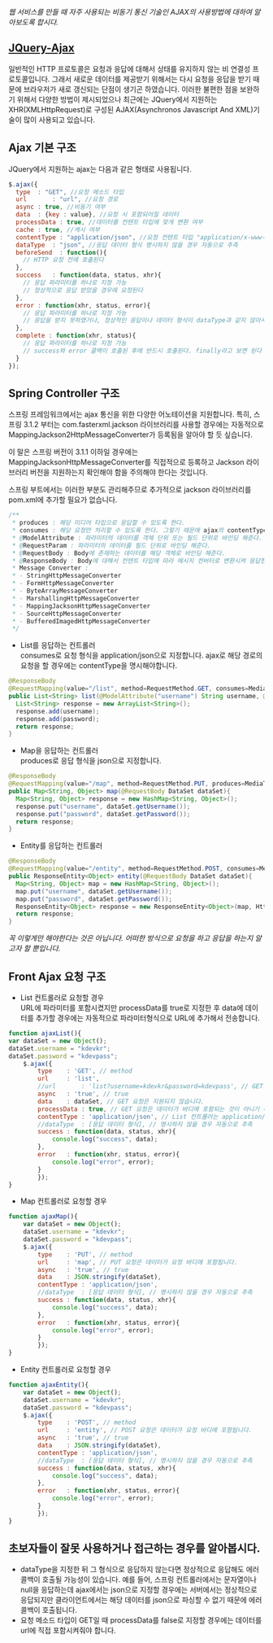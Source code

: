 *웹 서비스를 만들 때 자주 사용되는 비동기 통신 기술인 AJAX의 사용방법에 대하여 알아보도록 합시다.*

## [JQuery-Ajax](http://api.jquery.com/jquery.ajax/)
일반적인 HTTP 프로토콜은 요청과 응답에 대해서 상태를 유지하지 않는 비 연결성 프로토콜입니다. 그래서 새로운 데이터를 제공받기 위해서는 다시 요청을 응답을 받기 때문에 브라우저가 새로 갱신되는 단점이 생기곤 하였습니다. 이러한 불편한 점을 보완하기 위해서 다양한 방법이 제시되었으나 최근에는 JQuery에서 지원하는 XHR(XMLHttpRequest)로 구성된 AJAX(Asynchronos Javascript And XML)기술이 많이 사용되고 있습니다.  

## Ajax 기본 구조  
JQuery에서 지원하는 ajax는 다음과 같은 형태로 사용됩니다.
```js
$.ajax({
  type	: "GET", //요청 메소드 타입
  url		: "url", //요청 경로
  async : true, //비동기 여부
  data  : {key : value}, //요청 시 포함되어질 데이터
  processData : true, //데이터를 컨텐트 타입에 맞게 변환 여부
  cache : true, //캐시 여부
  contentType : "application/json", //요청 컨텐트 타입 "application/x-www-form-urlencoded; charset=UTF-8"
  dataType	: "json", //응답 데이터 형식 명시하지 않을 경우 자동으로 추측
  beforeSend  : function(){
    // HTTP 요청 전에 호출된다
  },
  success	: function(data, status, xhr){
    // 응답 파라미터를 하나로 지정 가능
    // 정상적으로 응답 받았을 경우에 요청된다
  },
  error	: function(xhr, status, error){
    // 응답 파라미터를 하나로 지정 가능
    // 응답을 받지 못하였거나, 정상적인 응답이나 데이터 형식이 dataType과 같지 않아서 파싱하지 못했을 경우에 호출된다.
  },
  complete : function(xhr, status){
    // 응답 파라미터를 하나로 지정 가능
    // success와 error 콜백이 호출된 후에 반드시 호출된다. finally라고 보면 된다
  }
});
```

## Spring Controller 구조  
스프링 프레임워크에서는 ajax 통신을 위한 다양한 어노테이션을 지원합니다. 특히, 스프링 3.1.2 부터는 com.fasterxml.jackson 라이브러리를 사용할 경우에는 자동적으로 MappingJackson2HttpMessageConverter가 등록됨을 알아야 할 듯 싶습니다.

이 말은 스프링 버전이 3.1.1 이하일 경우에는 MappingJacksonHttpMessageConverter를 직접적으로 등록하고 Jackson 라이브러리 버전을 지원하는지 확인해야 함을 주의해야 한다는 것입니다.  

스프링 부트에서는 이러한 부분도 관리해주므로 추가적으로 jackson 라이브러리를 pom.xml에 추가할 필요가 없습니다.  

```java
/**
 * produces : 해당 미디어 타입으로 응답할 수 있도록 한다.
 * consumes : 해당 요청만 처리할 수 있도록 한다. 그렇기 때문에 ajax의 contentType을 반드시 명시해야만 한다.
 * @ModelAttribute : 파라미터의 데이터를 객체 단위 또는 필드 단위로 바인딩 해준다. 필드명이 중복되지 않을 경우에는 생략 가능하다.
 * @RequestParam : 파라미터의 데이터를 필드 단위로 바인딩 해준다.
 * @RequestBody : Body에 존재하는 데이터를 해당 객체로 바인딩 해준다.
 * @ResponseBody : Body에 대해서 컨텐트 타입에 따라 메시지 컨버터로 변환시켜 응답한다.
 * Message Converter :
 * - StringHttpMessageConverter
 * - FormHttpMessageConverter
 * - ByteArrayMessageConverter
 * - MarshallingHttpMessageConverter
 * - MappingJacksonHttpMessageConverter
 * - SourceHttpMessageConverter
 * - BufferedImagedHttpMessageConverter
 */
```

- List를 응답하는 컨트롤러  
consumes로 요청 형식을 application/json으로 지정합니다.  ajax로 해당 경로의 요청을 할 경우에는 contentType을 명시해야합니다.
```java
@ResponseBody
@RequestMapping(value="/list", method=RequestMethod.GET, consumes=MediaType.APPLICATION_JSON_VALUE)
public List<String> list(@ModelAttribute("username") String username, @RequestParam("password") String password){
  List<String> response = new ArrayList<String>();
  response.add(username);
  response.add(password);
  return response;
}
```
- Map을 응답하는 컨트롤러  
produces로 응답 형식을 json으로 지정합니다.  
```java
@ResponseBody
@RequestMapping(value="/map", method=RequestMethod.PUT, produces=MediaType.APPLICATION_JSON_VALUE)
public Map<String, Object> map(@RequestBody DataSet dataSet){
  Map<String, Object> response = new HashMap<String, Object>();
  response.put("username", dataSet.getUsername());
  response.put("password", dataSet.getPassword());
  return response;
}
```
- Entity를 응답하는 컨트롤러  
```java
@ResponseBody
@RequestMapping(value="/entity", method=RequestMethod.POST, consumes=MediaType.APPLICATION_JSON_VALUE)
public ResponseEntity<Object> entity(@RequestBody DataSet dataSet){
  Map<String, Object> map = new HashMap<String, Object>();
  map.put("username", dataSet.getUsername());
  map.put("password", dataSet.getPassword());
  ResponseEntity<Object> response = new ResponseEntity<Object>(map, HttpStatus.OK);
  return response;
}
```

*꼭 이렇게만 해야한다는 것은 아닙니다. 어떠한 방식으로 요청을 하고 응답을 하는지 알고자 할 뿐입니다.*

## Front Ajax 요청 구조  
- List 컨트롤러로 요청할 경우  
URL에 파라미터를 포함시켰지만 processData를 true로 지정한 후 data에 데이터를 추가할 경우에는 자동적으로 파라미터형식으로 URL에 추가해서 전송합니다.
```js
function ajaxList(){
var dataSet = new Object();
dataSet.username = "kdevkr";
dataSet.password = "kdevpass";
	$.ajax({
		type	: 'GET', // method
		url		: 'list',
		//url		: 'list?username=kdevkr&password=kdevpass', // GET 요청은 데이터가 URL 파라미터로 포함되어 전송됩니다.
		async	: 'true', // true
		data 	: dataSet, // GET 요청은 지원되지 않습니다.
		processData	: true, // GET 요청은 데이터가 바디에 포함되는 것이 아니기 때문에 URL에 파라미터 형식으로 추가해서 전송해줍니다.
		contentType : 'application/json', // List 컨트롤러는 application/json 형식으로만 처리하기 때문에 컨텐트 타입을 지정해야 합니다.
		//dataType	: [응답 데이터 형식], // 명시하지 않을 경우 자동으로 추측
		success	: function(data, status, xhr){
			console.log("success", data);
		},
		error	: function(xhr, status, error){
			console.log("error", error);
		}
		});
}
```
- Map 컨트롤러로 요청할 경우  
```js
function ajaxMap(){
	var dataSet = new Object();
	dataSet.username = "kdevkr";
	dataSet.password = "kdevpass";
	$.ajax({
		type	: 'PUT', // method
		url		: 'map', // PUT 요청은 데이터가 요청 바디에 포함됩니다.
		async	: 'true', // true
		data 	: JSON.stringify(dataSet),
		contentType : 'application/json',
		//dataType	: [응답 데이터 형식], // 명시하지 않을 경우 자동으로 추측
		success	: function(data, status, xhr){
			console.log("success", data);
		},
		error	: function(xhr, status, error){
			console.log("error", error);
		}
		});
}
```
- Entity 컨트롤러로 요청할 경우  
```js
function ajaxEntity(){
	var dataSet = new Object();
	dataSet.username = "kdevkr";
	dataSet.password = "kdevpass";
	$.ajax({
		type	: 'POST', // method
		url		: 'entity', // POST 요청은 데이터가 요청 바디에 포함됩니다.
		async	: 'true', // true
		data 	: JSON.stringify(dataSet),
		contentType : 'application/json',
		//dataType	: [응답 데이터 형식], // 명시하지 않을 경우 자동으로 추측
		success	: function(data, status, xhr){
			console.log("success", data);
		},
		error	: function(xhr, status, error){
			console.log("error", error);
		}
		});
}
```

## 초보자들이 잘못 사용하거나 접근하는 경우를 알아봅시다.  
- dataType을 지정한 뒤 그 형식으로 응답하지 않는다면 정상적으로 응답해도 에러 콜백이 호출될 가능성이 있습니다. 예를 들어, 스프링 컨트롤러에서는 문자열이나 null을 응답하는데 ajax에서는 json으로 지정할 경우에는 서버에서는 정상적으로 응답되지만 클라이언트에서는 해당 데이터를 json으로 파싱할 수 없기 때문에 에러 콜백이 호출됩니다.  
- 요청 메소드 타입이 GET일 때 processData를 false로 지정할 경우에는 데이터를 url에 직접 포함시켜줘야 합니다.  
